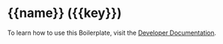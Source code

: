 # {{name}} ({{key}})

To learn how to use this Boilerplate, visit the [Developer Documentation](https://docs.tnotifier.app).
